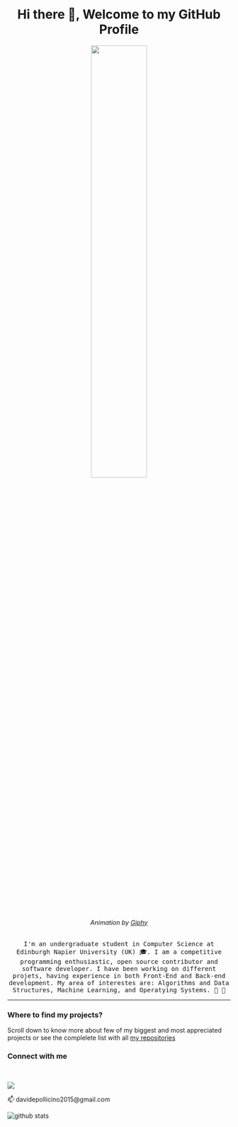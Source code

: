 <h1 align="center"> Hi there 👋, Welcome to my GitHub Profile<br/> </h1> 

<p align="center"><img width=50% src="https://media.giphy.com/media/13HgwGsXF0aiGY/giphy.gif"></p>
<h6 align="center">Animation by <a href="https://giphy.com/gifs/13HgwGsXF0aiGY" target="_blank">Giphy</a></h6>

<p align="center"> <samp>
I'm an undergraduate student in Computer Science at Edinburgh Napier University (UK) 🎓.
I am a competitive programming enthusiastic, open source contributor and software developer. 
I have been working on different projets, having experience in both Front-End and Back-end development. 
My area of interestes are: Algorithms and Data Structures, Machine Learning, and Operatying Systems. 🤩 🎈 </samp> </p>

---------------------------------------------------------------------------------------------------------------------------------------------------------------------------------
### Where to find my projects?

Scroll down to know more about few of my biggest and most appreciated projects or see the complelete list with all [my repositories](https://github.com/omonimus1?tab=repositories)

### Connect with me
<br /> 


[<img src="https://img.shields.io/badge/linkedin-%230077B5.svg?&style=for-the-badge&logo=linkedin&logoColor=white"/>](https://www.linkedin.com/in/davidepollicino7/")
<br /> 
<p>📫  davidepollicino2015@gmail.com</p>


![github stats](https://github-readme-stats.vercel.app/api?username=omonimus1&show_icons=true&&hide_border=true&title_color=red&icon_color=black)

